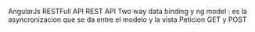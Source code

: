 AngularJs
RESTFull API
REST API
Two way data binding y ng model : es la asyncronizacion que se da entre el modelo y la vista
Peticion GET y POST